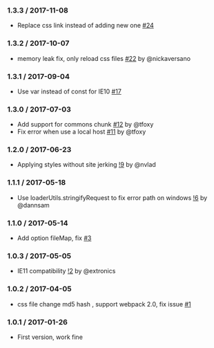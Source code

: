 ### 1.3.3 / 2017-11-08

- Replace css link instead of adding new one [#24](https://github.com/shepherdwind/css-hot-loader/pull/24)

### 1.3.2 / 2017-10-07

- memory leak fix, only reload css files [#22](https://github.com/shepherdwind/css-hot-loader/pull/22) by @nickaversano

### 1.3.1 / 2017-09-04

- Use var instead of const for IE10 [#17](https://github.com/shepherdwind/css-hot-loader/pull/17)

### 1.3.0 / 2017-07-03

- Add support for commons chunk [#12](https://github.com/shepherdwind/css-hot-loader/pull/12) by @tfoxy
- Fix error when use a local host [#11](https://github.com/shepherdwind/css-hot-loader/pull/11) by @tfoxy

### 1.2.0 / 2017-06-23

- Applying styles without site jerking [!9](https://github.com/shepherdwind/css-hot-loader/pull/9) by @nvlad

### 1.1.1 / 2017-05-18

- Use loaderUtils.stringifyRequest to fix error path on windows [!6](https://github.com/shepherdwind/css-hot-loader/pull/6) by @dannsam

### 1.1.0 / 2017-05-14

- Add option fileMap, fix [#3](https://github.com/shepherdwind/css-hot-loader/issues/3)

### 1.0.3 / 2017-05-05

- IE11 compatibility [!2](https://github.com/shepherdwind/css-hot-loader/pull/2)
by @extronics

### 1.0.2 / 2017-04-05

- css file change md5 hash , support webpack 2.0, fix issue [#1](https://github.com/shepherdwind/css-hot-loader/issues/1)

### 1.0.1 / 2017-01-26

- First version, work fine
